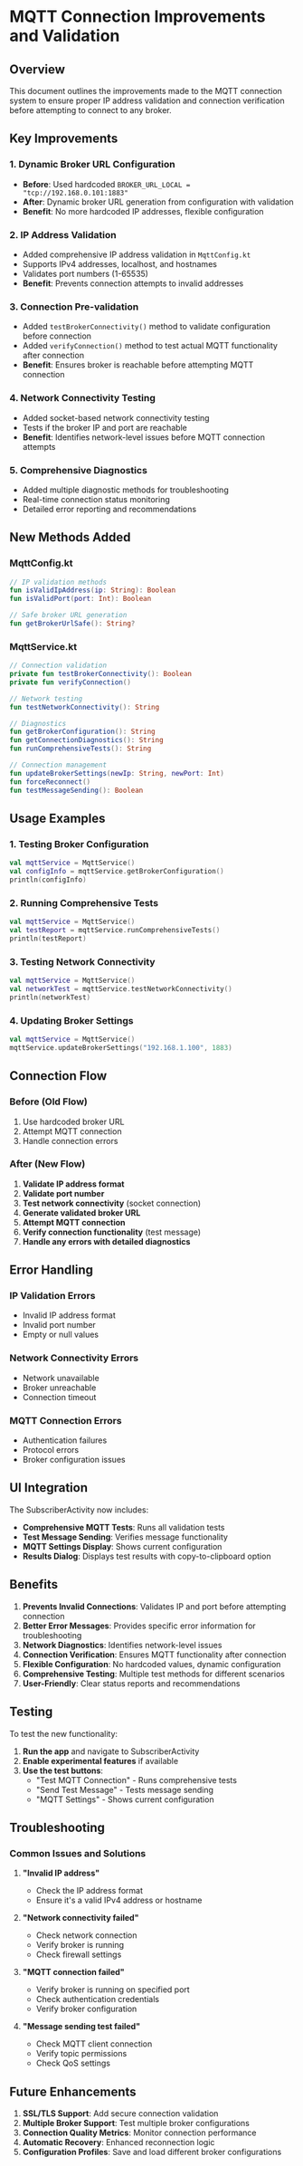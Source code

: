 # MQTT Connection Improvements and Validation

## Overview
This document outlines the improvements made to the MQTT connection system to ensure proper IP address validation and connection verification before attempting to connect to any broker.

## Key Improvements

### 1. **Dynamic Broker URL Configuration**
- **Before**: Used hardcoded `BROKER_URL_LOCAL = "tcp://192.168.0.101:1883"`
- **After**: Dynamic broker URL generation from configuration with validation
- **Benefit**: No more hardcoded IP addresses, flexible configuration

### 2. **IP Address Validation**
- Added comprehensive IP address validation in `MqttConfig.kt`
- Supports IPv4 addresses, localhost, and hostnames
- Validates port numbers (1-65535)
- **Benefit**: Prevents connection attempts to invalid addresses

### 3. **Connection Pre-validation**
- Added `testBrokerConnectivity()` method to validate configuration before connection
- Added `verifyConnection()` method to test actual MQTT functionality after connection
- **Benefit**: Ensures broker is reachable before attempting MQTT connection

### 4. **Network Connectivity Testing**
- Added socket-based network connectivity testing
- Tests if the broker IP and port are reachable
- **Benefit**: Identifies network-level issues before MQTT connection attempts

### 5. **Comprehensive Diagnostics**
- Added multiple diagnostic methods for troubleshooting
- Real-time connection status monitoring
- Detailed error reporting and recommendations

## New Methods Added

### MqttConfig.kt
```kotlin
// IP validation methods
fun isValidIpAddress(ip: String): Boolean
fun isValidPort(port: Int): Boolean

// Safe broker URL generation
fun getBrokerUrlSafe(): String?
```

### MqttService.kt
```kotlin
// Connection validation
private fun testBrokerConnectivity(): Boolean
private fun verifyConnection()

// Network testing
fun testNetworkConnectivity(): String

// Diagnostics
fun getBrokerConfiguration(): String
fun getConnectionDiagnostics(): String
fun runComprehensiveTests(): String

// Connection management
fun updateBrokerSettings(newIp: String, newPort: Int)
fun forceReconnect()
fun testMessageSending(): Boolean
```

## Usage Examples

### 1. **Testing Broker Configuration**
```kotlin
val mqttService = MqttService()
val configInfo = mqttService.getBrokerConfiguration()
println(configInfo)
```

### 2. **Running Comprehensive Tests**
```kotlin
val mqttService = MqttService()
val testReport = mqttService.runComprehensiveTests()
println(testReport)
```

### 3. **Testing Network Connectivity**
```kotlin
val mqttService = MqttService()
val networkTest = mqttService.testNetworkConnectivity()
println(networkTest)
```

### 4. **Updating Broker Settings**
```kotlin
val mqttService = MqttService()
mqttService.updateBrokerSettings("192.168.1.100", 1883)
```

## Connection Flow

### Before (Old Flow)
1. Use hardcoded broker URL
2. Attempt MQTT connection
3. Handle connection errors

### After (New Flow)
1. **Validate IP address format**
2. **Validate port number**
3. **Test network connectivity** (socket connection)
4. **Generate validated broker URL**
5. **Attempt MQTT connection**
6. **Verify connection functionality** (test message)
7. **Handle any errors with detailed diagnostics**

## Error Handling

### IP Validation Errors
- Invalid IP address format
- Invalid port number
- Empty or null values

### Network Connectivity Errors
- Network unavailable
- Broker unreachable
- Connection timeout

### MQTT Connection Errors
- Authentication failures
- Protocol errors
- Broker configuration issues

## UI Integration

The SubscriberActivity now includes:
- **Comprehensive MQTT Tests**: Runs all validation tests
- **Test Message Sending**: Verifies message functionality
- **MQTT Settings Display**: Shows current configuration
- **Results Dialog**: Displays test results with copy-to-clipboard option

## Benefits

1. **Prevents Invalid Connections**: Validates IP and port before attempting connection
2. **Better Error Messages**: Provides specific error information for troubleshooting
3. **Network Diagnostics**: Identifies network-level issues
4. **Connection Verification**: Ensures MQTT functionality after connection
5. **Flexible Configuration**: No hardcoded values, dynamic configuration
6. **Comprehensive Testing**: Multiple test methods for different scenarios
7. **User-Friendly**: Clear status reports and recommendations

## Testing

To test the new functionality:

1. **Run the app** and navigate to SubscriberActivity
2. **Enable experimental features** if available
3. **Use the test buttons**:
   - "Test MQTT Connection" - Runs comprehensive tests
   - "Send Test Message" - Tests message sending
   - "MQTT Settings" - Shows current configuration

## Troubleshooting

### Common Issues and Solutions

1. **"Invalid IP address"**
   - Check the IP address format
   - Ensure it's a valid IPv4 address or hostname

2. **"Network connectivity failed"**
   - Check network connection
   - Verify broker is running
   - Check firewall settings

3. **"MQTT connection failed"**
   - Verify broker is running on specified port
   - Check authentication credentials
   - Verify broker configuration

4. **"Message sending test failed"**
   - Check MQTT client connection
   - Verify topic permissions
   - Check QoS settings

## Future Enhancements

1. **SSL/TLS Support**: Add secure connection validation
2. **Multiple Broker Support**: Test multiple broker configurations
3. **Connection Quality Metrics**: Monitor connection performance
4. **Automatic Recovery**: Enhanced reconnection logic
5. **Configuration Profiles**: Save and load different broker configurations
